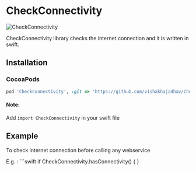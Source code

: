 # CheckConnectivity


![CheckConnectivity](http://www.kahuna-mobihub.com/templates/ja_puresite/images/logo-trans.png)

CheckConnectivity library checks the internet connection and it is written in swift.

## Installation

### CocoaPods

```ruby
pod 'CheckConnectivity', :git => 'https://github.com/vishakhajadhav/CheckConnectivity.git', :tag => '1.0.9'
```

#### Note:

Add ```import CheckConnectivity``` in your swift file

## Example
To check internet connection before calling any webservice

E.g. : ```swift
if CheckConnectivity.hasConnectivity() { }
```
```

